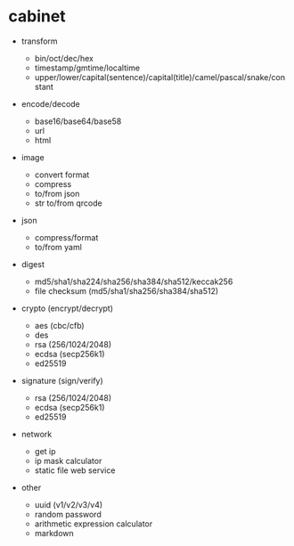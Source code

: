 # cabinet



* transform
    - bin/oct/dec/hex
    - timestamp/gmtime/localtime
    - upper/lower/capital(sentence)/capital(title)/camel/pascal/snake/constant

* encode/decode
    - base16/base64/base58
    - url
    - html

* image
    - convert format
    - compress
    - to/from json
    - str to/from qrcode

* json
    - compress/format
    - to/from yaml

* digest
    - md5/sha1/sha224/sha256/sha384/sha512/keccak256
    - file checksum (md5/sha1/sha256/sha384/sha512)
    
* crypto (encrypt/decrypt)
    - aes (cbc/cfb)
    - des
    - rsa (256/1024/2048)
    - ecdsa (secp256k1)
    - ed25519

* signature (sign/verify)
    - rsa (256/1024/2048)
    - ecdsa (secp256k1)
    - ed25519

* network
    - get ip
    - ip mask calculator
    - static file web service

* other
    - uuid (v1/v2/v3/v4)
    - random password
    - arithmetic expression calculator
    - markdown